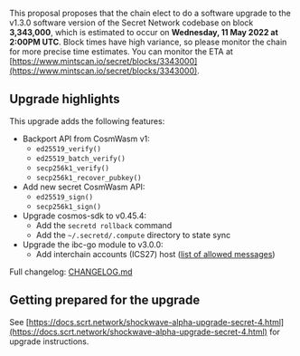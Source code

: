 This proposal proposes that the chain elect to do a software upgrade to the v1.3.0 software version of the Secret Network codebase on block **3,343,000**, which is estimated to occur on **Wednesday, 11 May 2022 at 2:00PM UTC**. Block times have high variance, so please monitor the chain for more precise time estimates. You can monitor the ETA at [https://www.mintscan.io/secret/blocks/3343000](https://www.mintscan.io/secret/blocks/3343000).

## Upgrade highlights

This upgrade adds the following features:

- Backport API from CosmWasm v1:
  - `ed25519_verify()`
  - `ed25519_batch_verify()`
  - `secp256k1_verify()`
  - `secp256k1_recover_pubkey()`
- Add new secret CosmWasm API:
  - `ed25519_sign()`
  - `secp256k1_sign()`
- Upgrade cosmos-sdk to v0.45.4:
  - Add the `secretd rollback` command
  - Add the `~/.secretd/.compute` directory to state sync
- Upgrade the ibc-go module to v3.0.0:
  - Add interchain accounts (ICS27) host ([list of allowed messages](https://github.com/scrtlabs/SecretNetwork/blob/56fdaef168ee7d078514d87a356d4176e4b6df32/app/upgrades/v1.3/upgrades.go#L35-L55))

Full changelog: [CHANGELOG.md](https://github.com/scrtlabs/SecretNetwork/blob/master/CHANGELOG.md#130)

## Getting prepared for the upgrade

See [https://docs.scrt.network/shockwave-alpha-upgrade-secret-4.html](https://docs.scrt.network/shockwave-alpha-upgrade-secret-4.html) for upgrade instructions.
